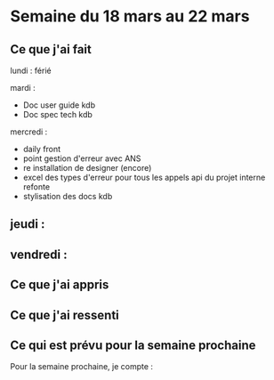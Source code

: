 # Semaine du 18 mars au 22 mars

## Ce que j'ai fait

lundi : férié

mardi :
- Doc user guide kdb
- Doc spec tech kdb

mercredi : 
- daily front
- point gestion d'erreur avec ANS
- re installation de designer (encore)
- excel des types d'erreur pour tous les appels api du projet interne refonte
- stylisation des docs kdb

jeudi :
- 

vendredi : 
- 

## Ce que j'ai appris


## Ce que j'ai ressenti



## Ce qui est prévu pour la semaine prochaine 

Pour la semaine prochaine, je compte :